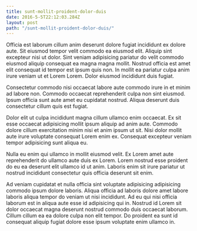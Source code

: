 ```yaml
---
title: sunt-mollit-proident-dolor-duis
date: 2016-5-5T22:12:03.284Z
layout: post
path: "/sunt-mollit-proident-dolor-duis/"
---
```


Officia est laborum cillum anim deserunt dolore fugiat incididunt ex dolore aute. Sit eiusmod tempor velit commodo ea eiusmod elit. Aliquip sint excepteur nisi ut dolor. Sint veniam adipisicing pariatur do velit commodo eiusmod aliquip consequat ea magna magna mollit. Nostrud officia est amet elit consequat id tempor est ipsum quis non. In mollit ea pariatur culpa anim irure veniam ut et Lorem Lorem. Dolor eiusmod incididunt duis fugiat.

Consectetur commodo nisi occaecat labore aute commodo irure in et minim ad labore non. Commodo occaecat reprehenderit culpa non sint eiusmod. Ipsum officia sunt aute amet eu cupidatat nostrud. Aliqua deserunt duis consectetur cillum quis est fugiat.

Dolor elit ut culpa incididunt magna cillum ullamco enim occaecat. Ex sit esse occaecat adipisicing mollit ipsum aliquip ad anim aute. Commodo dolore cillum exercitation minim nisi et anim ipsum ut sit. Nisi dolor mollit aute irure voluptate consequat Lorem enim ex. Consequat excepteur veniam tempor adipisicing sunt aliqua eu.

Nulla eu enim qui ullamco in mollit eiusmod velit. Ex Lorem amet aute reprehenderit do ullamco aute duis ex Lorem. Lorem nostrud esse proident do eu ea deserunt elit ullamco id ut anim. Laboris enim sit irure pariatur ut nostrud incididunt consectetur quis officia deserunt sit enim.

Ad veniam cupidatat et nulla officia sint voluptate adipisicing adipisicing commodo ipsum dolore laboris. Aliqua officia ad laboris dolore amet labore laboris aliqua tempor do veniam ut nisi incididunt. Ad eu qui nisi officia laborum est in aliqua aute esse id adipisicing qui in. Nostrud id Lorem sit dolor occaecat magna deserunt nostrud commodo duis occaecat laborum. Cillum cillum ea ea dolore culpa non elit tempor. Do proident ea sunt id consequat aliquip fugiat dolore esse ipsum voluptate enim ullamco in.